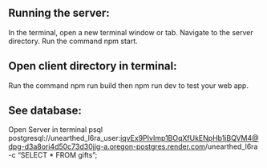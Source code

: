 ## Running the server:

In the terminal, open a new terminal window or tab.
Navigate to the server directory.
Run the command npm start.

## Open client directory in terminal: 

Run the command npm run build 
then npm run dev to test your web app.


## See database:

Open Server in terminal
psql postgresql://unearthed_l6ra_user:iqvEx9PIvImp1BOqXfUkENpHb1iBQVM4@dpg-d3a8ori4d50c73d30jjg-a.oregon-postgres.render.com/unearthed_l6ra -c “SELECT * FROM gifts”;


